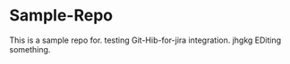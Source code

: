 # Sample-Repo

This is a sample repo for. testing Git-Hib-for-jira integration.
jhgkg
EDiting something. 
